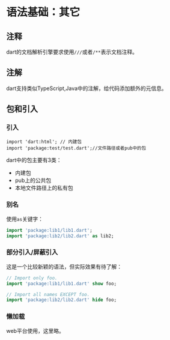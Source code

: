 # 语法基础：其它

## 注释

dart的文档解析引擎要求使用`///`或者`/**`表示文档注释。

## 注解

dart支持类似TypeScript,Java中的注解，给代码添加额外的元信息。

## 包和引入

### 引入

```
import 'dart:html'; // 内建包
import 'package:test/test.dart';//文件路径或者pub中的包
```

dart中的包主要有3类：

- 内建包
- pub上的公共包
- 本地文件路径上的私有包

### 别名

使用`as`关键字：

```dart
import 'package:lib1/lib1.dart';
import 'package:lib2/lib2.dart' as lib2;
```

### 部分引入/屏蔽引入

这是一个比较新颖的语法，但实际效果有待了解：

```dart
// Import only foo.
import 'package:lib1/lib1.dart' show foo;

// Import all names EXCEPT foo.
import 'package:lib2/lib2.dart' hide foo;
```

### 懒加载

web平台使用，这里略。

